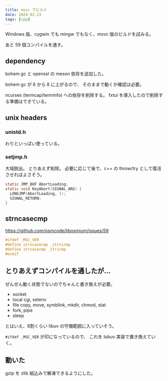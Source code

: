 ```yaml
---
title: msvc でビルド
date: 2024-02-23
tags: [cpp]
---
```


Windows 版、cygwin でも mingw でもなく、msvc 版のビルドを試みる。

<!-- truncate -->

あと 59 個コンパイルを通す。

## dependency

bohem gc と openssl の meson 依存を追加した。

bohem gc が 6 から 8 に上がるので、
そのままで動くか確認は必要。

ncurses (termcap/terminfo) への依存を削除する。
fxtui を導入したので削除する準備はできている。

## unix headers

### unistd.h

わりといっぱい使っている。

### setjmp.h

大域脱出。
とりあえず削除。
必要に応じて後で、c++ の throw/try として復活させればよさそう。

```c
static JMP_BUF AbortLoading;
static void KeyAbort(SIGNAL_ARG) {
  LONGJMP(AbortLoading, 1);
  SIGNAL_RETURN;
}
```

## strncasecmp

https://github.com/osmcode/libosmium/issues/59

```c
#ifdef _MSC_VER
#define strncasecmp _strnicmp
#define strcasecmp _stricmp
#endif
```

## とりあえずコンパイルを通したが…

ぜんぜん動く状態でないのでちゃんと書き換えが必要。

- socket
- local cgi, setenv
- file copy, move, symblink, mkdir, chmod, stat
- fork, pipe
- sleep

とはいえ、8割くらい libuv の守備範囲に入っていそう。

`#ifdef _MSC_VER` が印になっているので、
これを lubuv 実装で置き換えていく。

## 動いた

gzip を zlib 組込みで解凍できるようにした。

